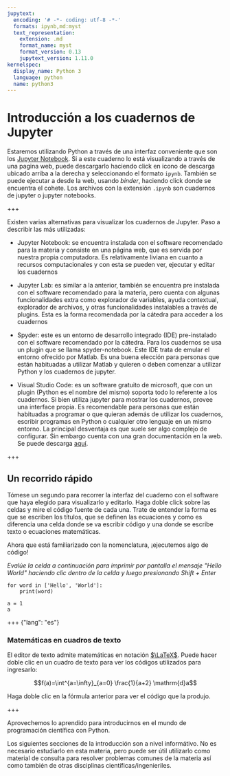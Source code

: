 ```yaml
---
jupytext:
  encoding: '# -*- coding: utf-8 -*-'
  formats: ipynb,md:myst
  text_representation:
    extension: .md
    format_name: myst
    format_version: 0.13
    jupytext_version: 1.11.0
kernelspec:
  display_name: Python 3
  language: python
  name: python3
---
```


# Introducción a los cuadernos de Jupyter

Estaremos utilizando Python a través de una interfaz conveniente
que son los [Jupyter Notebook](http://jupyter.org/).
Si a este cuaderno lo está visualizando a través de una pagina web, puede
descargarlo haciendo click en icono de descarga ubicado arriba a la derecha
y seleccionando el formato `ipynb`. También se puede ejecutar a desde la web,
usando *binder*, haciendo click donde se encuentra el cohete. Los archivos
con la extensión `.ipynb` son cuadernos de jupyter o jupyter notebooks.

+++

Existen varias alternativas para visualizar los cuadernos de Jupyter. Paso a
describir las más utilizadas:

- Jupyter Notebook: se encuentra instalada con el software recomendado para
la materia y consiste en una página web, que es servida por nuestra propia
computadora. Es relativamente liviana en cuanto a recursos computacionales y
con esta se pueden ver, ejecutar y editar los cuadernos

- Jupyter Lab: es similar a la anterior, también se encuentra pre instalada
con el software recomendado para la materia, pero cuenta con algunas
funcionalidades extra como explorador de variables, ayuda contextual,
explorador de archivos, y otras funcionalidades instalables a través de
plugins. Esta es la forma recomendada por la cátedra para acceder a los
cuadernos

- Spyder: este es un entorno de desarrollo integrado (IDE) pre-instalado con
el software recomendado por la cátedra. Para los cuadernos se usa un plugin
que se llama spyder-notebook. Este IDE trata de emular el entorno ofrecido
por Matlab. Es una buena elección para personas que están habituadas a
utilizar Matlab y quieren o deben comenzar a utilizar Python y los cuadernos
de jupyter.

- Visual Studio Code: es un software gratuito de microsoft, que con un
plugin (Python es el nombre del mismo) soporta todo lo referente a los cuadernos.
Si bien utiliza jupyter para mostrar los cuadernos, provee una interface propia.
Es recomendable para personas que están habituadas a programar o que quieran además
de utilizar los cuadernos, escribir programas en Python o cualquier otro lenguaje en
un mismo entorno. La principal desventaja es que suele ser algo complejo de configurar.
Sin embargo cuenta con una gran documentación en la web. Se puede descarga
[aquí](https://code.visualstudio.com/).

+++

## Un recorrido rápido

Tómese un segundo para recorrer la interfaz del cuaderno con el software que
haya elegido para visualizarlo y editarlo. Haga doble click sobre las celdas
y mire el código fuente de cada una. Trate de entender la forma es que se
escriben los títulos, que se definen las ecuaciones y como es diferencia una
celda donde se va escribir código y una donde se escribe texto o ecuaciones
matemáticas.

Ahora que está familiarizado con la nomenclatura, ¡ejecutemos algo de código!

*Evalúe la celda a continuación para imprimir por pantalla el mensaje
"Hello World" haciendo clic dentro de la celda y luego presionando
Shift + Enter*

```{code-cell} ipython3
for word in ['Hello', 'World']:
    print(word)
```

```{code-cell} ipython3
a = 1
a
```

+++ {"lang": "es"}

### Matemáticas en cuadros de texto

El editor de texto admite matemáticas en notación [$\LaTeX$](latex). Puede
hacer doble clic en un cuadro de texto para ver los códigos utilizados para
ingresarlo:

$$f(a)=\int^{a=\infty}_{a=0} \frac{1}{a+2} \mathrm{d}a$$

Haga doble clic en la fórmula anterior para ver el código que la produjo.

+++

Aprovechemos lo aprendido para introducirnos en el mundo de programación
científica con Python.

Los siguientes secciones de la introducción son a nivel informátivo. No es necesario
estudiarlo en esta materia, pero puede ser útil utilizarlo como material de consulta
para resolver problemas comunes de la materia así como también de otras disciplinas
científicas/ingenieriles.

